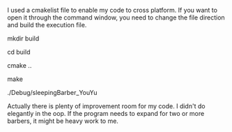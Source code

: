 I used a cmakelist file to enable my code to cross platform. If you want to open it through the command window, you need to change the file direction and build the execution file.

mkdir build

cd build

cmake ..

make

./Debug/sleepingBarber_YouYu

Actually there is plenty of improvement room for my code. I didn't do elegantly in the oop. If the program needs to expand for two or more barbers, it might be heavy work to me.
